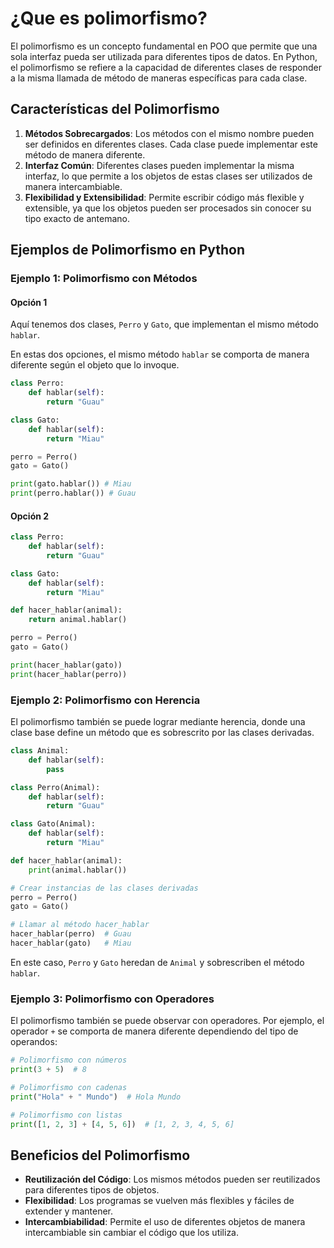 # ¿Que es polimorfismo?

El polimorfismo es un concepto fundamental en POO que permite que una sola interfaz pueda ser utilizada para diferentes tipos de datos. En Python, el polimorfismo se refiere a la capacidad de diferentes clases de responder a la misma llamada de método de maneras específicas para cada clase.

## Características del Polimorfismo

1. **Métodos Sobrecargados**: Los métodos con el mismo nombre pueden ser definidos en diferentes clases. Cada clase puede implementar este método de manera diferente.
2. **Interfaz Común**: Diferentes clases pueden implementar la misma interfaz, lo que permite a los objetos de estas clases ser utilizados de manera intercambiable.
3. **Flexibilidad y Extensibilidad**: Permite escribir código más flexible y extensible, ya que los objetos pueden ser procesados sin conocer su tipo exacto de antemano.

## Ejemplos de Polimorfismo en Python

### Ejemplo 1: Polimorfismo con Métodos

#### Opción 1

Aquí tenemos dos clases, `Perro` y `Gato`, que implementan el mismo método `hablar`.

En estas dos opciones, el mismo método `hablar` se comporta de manera diferente según el objeto que lo invoque.

```py
class Perro:
    def hablar(self):
        return "Guau"

class Gato:
    def hablar(self):
        return "Miau"

perro = Perro()
gato = Gato()

print(gato.hablar()) # Miau
print(perro.hablar()) # Guau
```

#### Opción 2

```py
class Perro:
    def hablar(self):
        return "Guau"

class Gato:
    def hablar(self):
        return "Miau"

def hacer_hablar(animal):
    return animal.hablar()

perro = Perro()
gato = Gato()

print(hacer_hablar(gato))
print(hacer_hablar(perro))
```

### Ejemplo 2: Polimorfismo con Herencia

El polimorfismo también se puede lograr mediante herencia, donde una clase base define un método que es sobrescrito por las clases derivadas.

```py
class Animal:
    def hablar(self):
        pass

class Perro(Animal):
    def hablar(self):
        return "Guau"

class Gato(Animal):
    def hablar(self):
        return "Miau"

def hacer_hablar(animal):
    print(animal.hablar())

# Crear instancias de las clases derivadas
perro = Perro()
gato = Gato()

# Llamar al método hacer_hablar
hacer_hablar(perro)  # Guau
hacer_hablar(gato)   # Miau
```

En este caso, `Perro` y `Gato` heredan de `Animal` y sobrescriben el método `hablar`.

### Ejemplo 3: Polimorfismo con Operadores

El polimorfismo también se puede observar con operadores. Por ejemplo, el operador `+` se comporta de manera diferente dependiendo del tipo de operandos:

```py
# Polimorfismo con números
print(3 + 5)  # 8

# Polimorfismo con cadenas
print("Hola" + " Mundo")  # Hola Mundo

# Polimorfismo con listas
print([1, 2, 3] + [4, 5, 6])  # [1, 2, 3, 4, 5, 6]
```

## Beneficios del Polimorfismo

* **Reutilización del Código**: Los mismos métodos pueden ser reutilizados para diferentes tipos de objetos.
* **Flexibilidad**: Los programas se vuelven más flexibles y fáciles de extender y mantener.
* **Intercambiabilidad**: Permite el uso de diferentes objetos de manera intercambiable sin cambiar el código que los utiliza.
